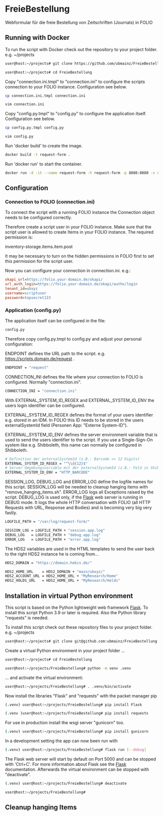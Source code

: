 # FreieBestellung
Webformular für die freie Bestellung von Zeitschriften (Journals) in FOLIO

## Running with Docker

To run the script with Docker check out the repository to your project folder. e.g. ~/projects

```bash
user@host:~/projects# git clone https://github.com/ubmainz/FreieBestellung.git
```
```bash
user@host:~/projects# cd FreieBestellung
```

Copy "connection.ini.tmpl" to "connection.ini" to configure the scripts connection to your FOLIO instance. Configuration see below.
```bash
cp connection.ini.tmpl connection.ini
```
```bash
vim connection.ini
```

Copy "config.py.tmpl" to "config.py" to configure the application itself. Configuration see below.
```bash
cp config.py.tmpl config.py
```
```bash
vim config.py
```

Run 'docker build' to create the image.
```bash
docker build -t request-form .
```

Run 'docker run' to start the container.
```bash
docker run -d -it --name request-form -h request-form -p 8080:8080 -v request-form:/var/log/request-form request-form
```

## Configuration

### Connection to FOLIO (connection.ini)

To connect the script with a running FOLIO instance the Connection object needs to be configured correctly.

Therefore create a script user in your FOLIO instance. Make sure that the script user is allowed to create Items in your FOLIO instance. The required permission is: 

inventory-storage.items.item.post

It may be necessary to turn on the hidden permissions in FOLIO first to set this permission for the script user.

Now you can configure your connection in connection.ini. e.g.:

```ini
okapi_url=https://folio.your-domain.de/okapi/
url_auth_login=https://folio.your-domain.de/okapi/authn/login
tenant_id=ubxyz
username=scriptuser
password=topsecret123
```

### Application (config.py)

The application itself can be configured in the file:

```bash
config.py
```

Therefore copy config.py.tmpl to config.py and adjust your personal configuration:

ENDPOINT defines the URL path to the script. e.g. https://scripts.domain.de/request .

```bash
ENDPOINT = "request"
```

CONNECTION_INI defines the file where your connection to FOLIO is configured. Normally "connection.ini".

```bash
CONNECTION_INI = "connection.ini"
```

With EXTERNAL_SYSTEM_ID_REGEX and EXTERNAL_SYSTEM_ID_ENV the users login identifier can be configured.

EXTERNAL_SYSTEM_ID_REGEX defines the format of your users identifier e.g. stored in an IDM. In FOLIO this ID needs to be stored in the users externalSystemId field (Personen App: "Externe System-ID"). 

EXTERNAL_SYSTEM_ID_ENV defines the server environment variable that is used to send the users identifier to the script. If you use a Single-Sign-On system like e.g. Shibboleth, this name can normally be configured in Shibboleth.

```bash
# Definition der externalSystemId (z.B.: Barcode => 12 Digits)
EXTERNAL_SYSTEM_ID_REGEX = "^\\d{12}$"
# Server Umgebungsvariable mit der externalSystemId (z.B.: Feld in Shibboleth)
EXTERNAL_SYSTEM_ID_ENV = "HTTP_BARCODE"
```

SESSION_LOG, DEBUG_LOG and ERROR_LOG define the logfile names for this script. SESSION_LOG will be needed to cleanup hanging items with "remove_hanging_items.sh". ERROR_LOG logs all Exceptions raised by the script. DEBUG_LOG is used only, if the [Flask](https://flask.palletsprojects.com/en/3.0.x/) web server is running in DEBUG mode. It logs the whole HTTP conversation with FOLIO (all HTTP Requests with URL, Response and Bodies) and is becoming very big very fastly.

```bash
LOGFILE_PATH = "/var/log/request-form/"

SESSION_LOG = LOGFILE_PATH + "session.app.log"
DEBUG_LOG   = LOGFILE_PATH + "debug.app.log"
ERROR_LOG   = LOGFILE_PATH + "error.app.log"
```

The HDS2 variables are used in the HTML templates to send the user back to the right HDS2 instance he is coming from...

```bash
HDS2_DOMAIN = "https://domain.hebis.de/"

HDS2_HOME_URL    = HDS2_DOMAIN + "main/ubxyz/"
HDS2_ACCOUNT_URL = HDS2_HOME_URL + "MyResearch/Home"
HDS2_HOLDS_URL   = HDS2_HOME_URL + "MyResearch/Holds"
```

## Installation in virtual Python environment

This script is based on the Python lightweight web framework [Flask](https://flask.palletsprojects.com/en/3.0.x/). To install this script Python 3.9 or later is required. Also the Python library "requests" is needed.

To install this script check out these repository files to your project folder. e.g. ~/projects

```bash
user@host:~/projects# git clone git@github.com:ubmainz/FreieBestellung.git
```

Create a virtual Python environment in your project folder ...
```bash
user@host:~/projects# cd FreieBestellung

user@host:~/projects/FreieBestellung# python -m venv .venv
```

... and activate the virtual environment:
```bash
user@host:~/projects/FreieBestellung# . .venv/bin/activate
```

Now install the libraries "Flask" and "requests" with the packet manager pip
```bash
(.venv) user@host:~/projects/FreieBestellung# pip install Flask

(.venv )user@host:~/projects/FreieBestellung# pip install requests
```

For use in production install the wsgi server "gunicorn" too.
```bash
(.venv) user@host:~/projects/FreieBestellung# pip install gunicorn
```

In a development setting the app can now been run with
```bash
(.venv) user@host:~/projects/FreieBestellung# flask run [--debug]
```

The Flask web server will start by default on Port 5000 and can be stopped with 'Ctrl+C'. For more information about Flask see the [Flask](https://flask.palletsprojects.com/en/3.0.x/) documentation. Afterwards the virtual environment can be stopped with "deactivate".

```bash
(.venv) user@host:~/projects/FreieBestellung# deactivate

user@host:~/projects/FreieBestellung#
```

## Cleanup hanging Items

